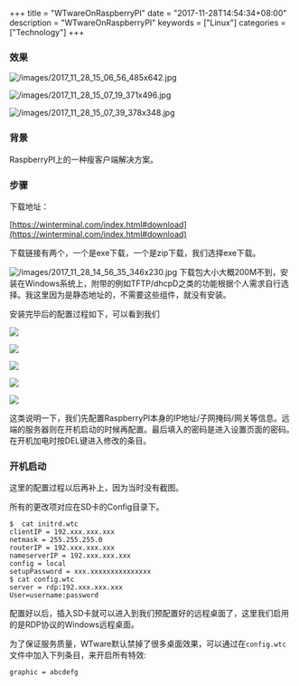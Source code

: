 +++
title = "WTwareOnRaspberryPI"
date = "2017-11-28T14:54:34+08:00"
description = "WTwareOnRaspberryPI"
keywords = ["Linux"]
categories = ["Technology"]
+++
### 效果

![/images/2017_11_28_15_06_56_485x642.jpg](/images/2017_11_28_15_06_56_485x642.jpg)

![/images/2017_11_28_15_07_19_371x496.jpg](/images/2017_11_28_15_07_19_371x496.jpg)

![/images/2017_11_28_15_07_39_378x348.jpg](/images/2017_11_28_15_07_39_378x348.jpg)

### 背景
RaspberryPI上的一种瘦客户端解决方案。
### 步骤
下载地址：    

[https://winterminal.com/index.html#download](https://winterminal.com/index.html#download)    

下载链接有两个，一个是exe下载，一个是zip下载，我们选择exe下载。    

![/images/2017_11_28_14_56_35_346x230.jpg](/images/2017_11_28_14_56_35_346x230.jpg)
下载包大小大概200M不到，安装在Windows系统上，附带的例如TFTP/dhcpD之类的功能根据个人需求自行选择。我这里因为是静态地址的，不需要这些组件，就没有安装。    

安装完毕后的配置过程如下，可以看到我们

![](/images/2017_11_28_09_10_28_1053x783.jpg)

![](/images/2017_11_28_09_11_33_846x757.jpg)

![](/images/2017_11_28_09_12_57_847x761.jpg)

![](/images/2017_11_28_09_15_18_860x761.jpg)

![](/images/2017_11_28_09_15_38_851x768.jpg)

这类说明一下，我们先配置RaspberryPI本身的IP地址/子网掩码/网关等信息。远端的服务器则在开机启动的时候再配置。最后填入的密码是进入设置页面的密码。在开机加电时按DEL键进入修改的条目。    

### 开机启动
这里的配置过程以后再补上，因为当时没有截图。    

所有的更改项对应在SD卡的Config目录下。    

```
$  cat initrd.wtc 
clientIP = 192.xxx.xxx.xxx
netmask = 255.255.255.0
routerIP = 192.xxx.xxx.xxx
nameserverIP = 192.xxx.xxx.xxx
config = local
setupPassword = xxx.xxxxxxxxxxxxxxx
$ cat config.wtc 
server = rdp:192.xxx.xxx.xxx
User=username:password
```

配置好以后，插入SD卡就可以进入到我们预配置好的远程桌面了，这里我们启用的是RDP协议的Windows远程桌面。    

为了保证服务质量，WTware默认禁掉了很多桌面效果，可以通过在`config.wtc`文件中加入下列条目，来开启所有特效:    

```
graphic = abcdefg
```
